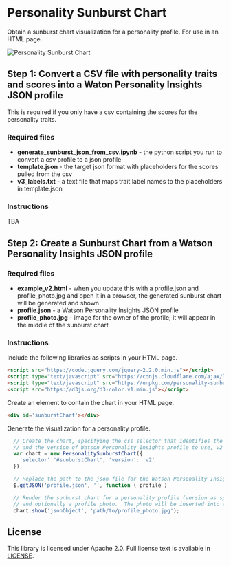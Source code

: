 # Personality Sunburst Chart

Obtain a sunburst chart visualization for a personality profile.  For use in an HTML page.

![Personality Sunburst Chart](./examples/personality-sunburst-chart-small.png)

## Step 1: Convert a CSV file with personality traits and scores into a Waton Personality Insights JSON profile
This is required if you only have a csv containing the scores for the personality traits.

### Required files
*   __generate_sunburst_json_from_csv.ipynb__ - the python script you run to convert a csv profile to a json profile
*   __template.json__ - the target json format with placeholders for the scores pulled from the csv
*   __v3_labels.txt__ - a text file that maps trait label names to the placeholders in template.json

### Instructions
TBA


## Step 2: Create a Sunburst Chart from a Watson Personality Insights JSON profile
### Required files
* __example_v2.html__ - when you update this with a profile.json and profile_photo.jpg and open it in a browser, the generated sunburst chart will be generated and shown
* __profile.json__ - a Watson Personality Insights JSON profile
* __profile_photo.jpg__ - image for the owner of the profile; it will appear in the middle of the sunburst chart

### Instructions
Include the following libraries as scripts in your HTML page.
```html
<script src="https://code.jquery.com/jquery-2.2.0.min.js"></script>
<script type="text/javascript" src="https://cdnjs.cloudflare.com/ajax/libs/d3/3.5.17/d3.min.js"></script>
<script type="text/javascript" src="https://unpkg.com/personality-sunburst-chart@2.0.4/dist/index.js"></script>
<script src="https://d3js.org/d3-color.v1.min.js"></script>
```

Create an element to contain the chart in your HTML page.
```html
<div id='sunburstChart'></div>
```

Generate the visualization for a personality profile.
```JavaScript
  // Create the chart, specifying the css selector that identifies the element to contain the chart
  // and the version of Watson Personality Insights profile to use, v2 or v3.  Default is v2.
  var chart = new PersonalitySunburstChart({
    'selector':'#sunburstChart', 'version': 'v2'
  });

  // Replace the path to the json file for the Watson Personality Insights profile you want to visualize, i.e., replace profile.json with the name for the personality profile you're using
  $.getJSON('profile.json', '', function ( profile )

  // Render the sunburst chart for a personality profile (version as specified in creating the chart)
  // and optionally a profile photo.  The photo will be inserted into the center of the sunburst chart.
  chart.show('jsonObject', 'path/to/profile_photo.jpg');

  ```

## License

This library is licensed under Apache 2.0. Full license text is
available in [LICENSE](LICENSE).
